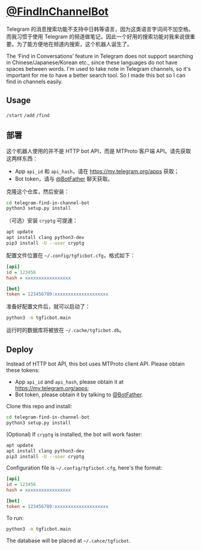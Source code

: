# [@FindInChannelBot](https://telegram.me/FindInChannelBot)

Telegram 的消息搜索功能不支持中日韩等语言，因为这类语言字词间不加空格。而我习惯于使用 Telegram 的频道做笔记，因此一个好用的搜索功能对我来说很重要。为了能方便地在频道内搜索，这个机器人诞生了。

The ‘Find in Conversations’ feature in Telegram does not support searching in Chinese/Japanese/Korean etc., since these languages do not have spaces between words. I'm used to take note in Telegram channels, so it's important for me to have a better search tool. So I made this bot so I can find in channels easily.

## Usage

`/start` `/add` `/find`

## 部署

这个机器人使用的并不是 HTTP bot API，而是 MTProto 客户端 API。请先获取这两样东西：

* App `api_id` 和 `api_hash`，请在 https://my.telegram.org/apps 获取；
* Bot token，请与 [@BotFather](https://t.me/BotFather) 聊天获取。

克隆这个仓库，然后安装：  

```sh
cd telegram-find-in-channel-bot
python3 setup.py install
```

（可选）安装 `cryptg` 可提速：

```sh
apt update
apt install clang python3-dev
pip3 install -U --user cryptg
```

配置文件位置在 `~/.config/tgficbot.cfg`，格式如下：

```ini
[api]
id = 123456
hash = xxxxxxxxxxxxxxxxx

[bot]
token = 123456789:xxxxxxxxxxxxxxxxxxxx
```

准备好配置文件后，就可以启动了：

```sh
python3 -m tgficbot.main
```

运行时的数据库将被放在 `~/.cache/tgficbot.db`。

## Deploy

Instead of HTTP bot API, this bot uses MTProto client API. Please obtain these tokens:

* App `api_id` and `api_hash`, please obtain it at https://my.telegram.org/apps;
* Bot token, please obtain it by talking to [@BotFather](https://t.me/BotFather).

Clone this repo and install:

```sh
cd telegram-find-in-channel-bot
python3 setup.py install
```

(Optional) If `cryptg` is installed, the bot will work faster:

```sh
apt update
apt install clang python3-dev
pip3 install -U --user cryptg
```

Configuration file is `~/.config/tgficbot.cfg`, here's the format:

```ini
[api]
id = 123456
hash = xxxxxxxxxxxxxxxxx

[bot]
token = 123456789:xxxxxxxxxxxxxxxxxxxx
```

To run:

```sh
python3 -m tgficbot.main
```

The database will be placed at `~/.cahce/tgficbot`.
